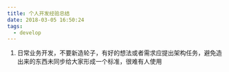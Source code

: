```yaml
---
title: 个人开发经验总结
date: 2018-03-05 16:50:24
tags:
  - develop
---
```


1. 日常业务开发，不要新造轮子，有好的想法或者需求应提出架构任务，避免造出来的东西未同步给大家形成一个标准，很难有人使用
